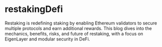 # restakingDefi
Restaking is redefining staking by enabling Ethereum validators to secure multiple protocols and earn additional rewards. This blog dives into the mechanics, benefits, risks, and future of restaking, with a focus on EigenLayer and modular security in DeFi. 
